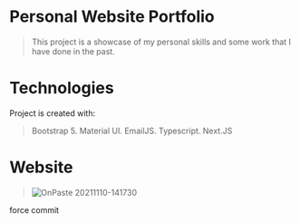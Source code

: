 # Personal Website Portfolio
> This project is a showcase of my personal skills and some work that I have done in the past.
# Technologies
Project is created with:
> Bootstrap 5.
> Material UI.
> EmailJS.
> Typescript.
> Next.JS
# Website
> ![OnPaste 20211110-141730](https://user-images.githubusercontent.com/68148163/141048821-c5fa928b-374f-4b0e-aa3c-6756492d7938.png)

force commit
